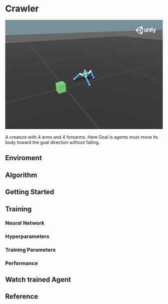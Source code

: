 # Crawler

<p align="center"><img src="../media/crawler.png" height="350px"></p>

A creature with 4 arms and 4 forearms. Here Goal is agents must move its body toward the goal direction without falling.

## Enviroment

## Algorithm

## Getting Started

## Training

### Neural Network

### Hyperparameters

### Training Parameters

### Performance

## Watch trained Agent

## Reference
